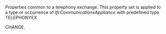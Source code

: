 Properties common to a telephony exchange. This property set is applied to a type or occurrence of _IfcCommunicationsAppliance_ with predefined type TELEPHONYEX

<!-- end of short definition -->
CHANGE.

